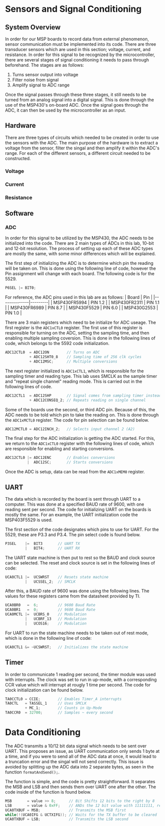 # Sensors and Signal Conditioning
## System Overview
In order for our MSP boards to record data from external phenomenon, sensor communication must be implemented into its code. There are three transducer sensors which are used in this section; voltage, current, and resistance. In order for this signal to be recognized by the microcontroller, there are several stages of signal conditioning it needs to pass through beforehand. The stages are as follows:
1. Turns sensor output into voltage
2. Filter noise from signal
3. Amplify signal to ADC range

Once the signal passes through these three stages, it still needs to be turned from an analog signal into a digital signal. This is done through the use of the MSP430's on-board ADC. Once the signal goes through the ADC, it can then be used by the microcontroller as an input. 

## Hardware
There are three types of circuits which needed to be created in order to use the sensors with the ADC. The main purpose of the hardware is to extract a voltage from the sensor, filter the singal and then amplify it within the ADC's range. For each of the different sensors, a different circuit needed to be constructed.

### Voltage
### Current
### Resistance


## Software
### ADC
In order for this signal to be utilized by the MSP430, the ADC needs to be initialized into the code. There are 2 main types of ADCs in this lab, 10-bit and 12-bit resolution. The process of setting up each of these ADC types are mostly the same, with some minor differences which will be explained.

The first step of initializing the ADC is to determine which pin the reading will be taken on. This is done using the following line of code, however the Pin assignment will change with each board. The following code is for the 5529.

```c
P6SEL |= BIT0;
```
 For reference, the ADC pins used in this lab are as follows:
|     Board    |   Pin   |
|--------------|---------|
| MSP430FR5994 | PIN 1.2 |
| MSP430FR2311 | PIN 1.1 |
| MSP430FR6989 | PIN 8.7 |
| MSP430F5529  | PIN 6.0 |
| MSP430G2553  | PIN 1.0 |

There are 3 main registers which need to be initialize for ADC useage. The first register is the `ADC1xCTL0` register. The first use of this register is responsible for turning on the ADC, setting the sampling time, and then enabling multiple sampling coversion. This is done in the following lines of code, which belongs to the 5592 code initialization. 

```c
ADC12CTL0  = ADC12ON        // Turns on ADC
           + ADC12SHT0_8    // Sampling time of 256 clk cycles
           + ADC12MSC;      // Multiple conversions
```

The next register initialized is `ADC1xCTL1`, which is responsible for the sampling timer and reading type. This lab uses SMCLK as the sample timer and "repeat single channel" reading mode. This is carried out in the following lines of code.

```c
ADC12CTL1  = ADC12SHP       // Signal comes from sampling timer instead of input
           + ADC12CONSEQ_2; // Repeats reading on single channel
```

Some of the boards use the second, or third ADC pin. Because of this, the ADC needs to be told which pin to take the reading on. This is done through the `ADC1xMCTL0` register. The code for pin selection can be found below.

```c
ADC12MCTL0 = ADC12INCH_2;   // Selects input channel 2 (A2)
```

The final step for the ADC initialization is getting the ADC started. For this, we return to the `ADC1xCTL0` register with the following lines of code, which are responsible for enabling and starting conversions.

```c
ADC12CTL0 |= ADC12ENC       // Enables conversions
          |  ADC12SC;       // Starts conversions
```

Once the ADC is setup, data can be read from the `ADC1xMEM0` register.

## UART
The data which is recorded by the board is sent through UART to a computer. This was done at a specified BAUD rate of 9600, with one reading sent per second. The code for initializing UART on the boards is mostly the same. For an example, the UART initialization code the MSP403F5529 is used. 

The first section of the code designates which pins to use for UART. For the 5529, these are P3.3 and P3.4. The pin select code is found below.
```c
P3SEL    |=  BIT3       // UART TX
         |   BIT4;      // UART RX
```

The UART state machine is then put to rest so the BAUD and clock source can be selected. The reset and clock source is set in the following lines of code:
```c
UCA0CTL1 |=  UCSWRST    // Resets state machine
         |   UCSSEL_2;  // SMCLK
```

After this, a BAUD rate of 9600 was done using the following lines. The values for these registers came from the datasheet provided by TI. 

```c
UCA0BR0   =  6;         // 9600 Baud Rate
UCA0BR1   =  0;         // 9600 Baud Rate
UCA0MCTL |=  UCBRS_0    // Modulation
         |   UCBRF_13   // Modulation
         |   UCOS16;    // Modulation
```
For UART to run the state machine needs to be taken out of rest mode, which is done in the following line of code:
```c
UCA0CTL1 &= ~UCSWRST;   // Initializes the state machine
```
## Timer
In order to communicate 1 reading per second, the timer module was used with interrupts. The clock was set to run in up-mode, with a corresponding CCR value which will interrupt at rougly 1 time per second. The code for clock initialization can be found below.

```c
TA0CCTL0 = CCIE;        // Emables Timer_A interrupts
TA0CTL   = TASSEL_1     // Uses SMCLK
         + MC_1;        // Counts in Up-Mode
TA0CCR0  = 32700;       // Samples ~ every second
```

# Data Conditioning
The ADC transmits a 10/12 bit data signal which needs to be sent over UART. This proposes an issue, as UART communication only sends 1 byte at a time, and if you were to send all of the ADC data at once, it would lead to a truncation error and the singal will not send correctly. This issue is avoided by splitting up the ADC data into 2 separate bytes, as seen in the function `formatAndSend();`. 

The function is simple, and the code is pretty straightforward. It separates the MSB and LSB and then sends them over UART one after the other. The code inside of the function is found below. 
```c
MSB       = value >> 8;      // Bit Shifts 12 bits to the right by 8
LSB       = value & 0xFF;    // ANDs the 12 bit value with 11111111, returning the LSB
UCA0TXBUF = MSB;             // Transmits the MSB first
while(!(UCA0IFG & UCTXIFG)); // Waits for the TX buffer to be cleared
UCA0TXBUF = LSB;             // Transmits the LSB second
```

















